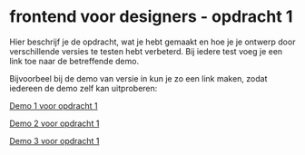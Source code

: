 # frontend voor designers - opdracht 1
Hier beschrijf je de opdracht, wat je hebt gemaakt en hoe je je ontwerp door verschillende versies te testen hebt verbeterd. Bij iedere test voeg je een link toe naar de betreffende demo.

Bijvoorbeel bij de demo van versie in kun je zo een link maken, zodat iedereen de demo zelf kan uitproberen:

[Demo 1 voor opdracht 1](https://ferryslot.github.io/frontendvoordesigners/opdracht1/v1/)

[Demo 2 voor opdracht 1](https://ferryslot.github.io/frontendvoordesigners/opdracht1/v2/)

[Demo 3 voor opdracht 1](https://ferryslot.github.io/frontendvoordesigners/opdracht1/v3/)

